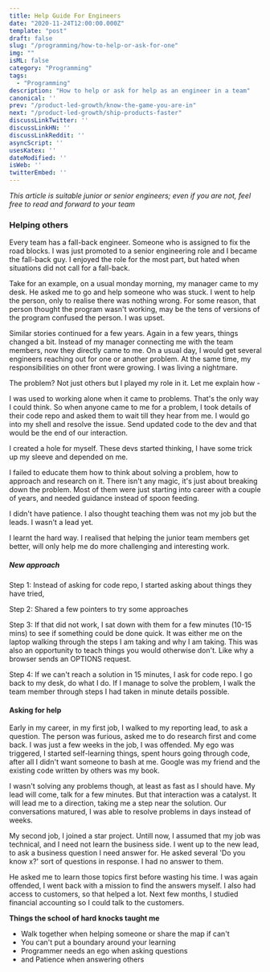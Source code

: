 ```yaml
---
title: Help Guide For Engineers
date: "2020-11-24T12:00:00.000Z"
template: "post"
draft: false
slug: "/programming/how-to-help-or-ask-for-one"
img: ""
isML: false
category: "Programming"
tags:
  - "Programming" 
description: "How to help or ask for help as an engineer in a team"
canonical: ''
prev: "/product-led-growth/know-the-game-you-are-in"
next: "/product-led-growth/ship-products-faster"
discussLinkTwitter: ''
discussLinkHN: ''
discussLinkReddit: ''
asyncScript: ''
usesKatex: ''
dateModified: ''
isWeb: ''
twitterEmbed: ''
---
```


*This article is suitable junior or senior engineers; even if you are not, feel free to read and forward to your team*

### Helping others 

Every team has a fall-back engineer. Someone who is assigned to fix the road blocks. I was just promoted to a senior engineering role and I became the fall-back guy. I enjoyed the role for the most part, but hated when situations did not call for a fall-back. 

Take for an example, on a usual monday morning, my manager came to my desk. He asked me to go and help someone who was stuck.  I went to help the person, only to realise there was nothing wrong. For some reason, that person thought the program wasn't working, may be the tens of versions of the program confused the person. I was upset. 

Similar stories continued for a few years. Again in a few years, things changed a bit. Instead of my manager connecting me with the team members, now they directly came to me. On a usual day, I would get several engineers reaching out for one or another problem.  At the same time, my responsibilities on other front were growing. I was living a nightmare. 

The problem? Not just others but I played my role in it. Let me explain how - 

I was used to working alone when it came to problems. That's the only way I could think. So when anyone came to me for a problem, I took details of their code repo and asked them to wait till they hear from me. I would go into my shell and resolve the issue. Send updated code to the dev and that would be the end of our interaction. 

I created a hole for myself. These devs started thinking, I have some trick up my sleeve and depended on me. 

I failed to educate them how to think about solving a problem, how to approach and research on it.  There isn't any magic, it's just about breaking down the problem. Most of them were just starting into career with a couple of years, and needed guidance instead of spoon feeding. 

I didn't have patience. I also thought teaching them was not my job but the leads. I wasn't a lead yet. 

I learnt the hard way. I realised that helping the junior team members get better, will only help me do more challenging and interesting work.  
##### New approach
Step 1: Instead of asking for code repo, I started asking about things they have tried, 

Step 2: Shared a few pointers to try some approaches

Step 3: If that did not work, I sat down with them for a few minutes (10-15 mins) to see if something could be done quick. It was either me on the laptop walking through the steps I am taking and why I am taking. This was also an opportunity to teach things you would otherwise don't. Like why a browser sends an OPTIONS request. 

Step 4: If we can't reach a solution in 15 minutes, I ask for code repo. I go back to my desk, do what I do. If I manage to solve the problem, I walk the team member through steps I had taken in minute details possible. 



#### Asking for help

Early in my career, in my first job, I walked to my reporting lead, to ask a question. The person was furious, asked me to do research first and come back. I was just a few weeks in the job, I was offended. My ego was triggered, I started self-learning things, spent hours going through code, after all I didn't want someone to bash at me. Google was my friend and the existing code written by others was my book.  

I wasn't solving any problems though, at least as fast as I should have. My lead will come, talk for a few minutes. But that interaction was a catalyst. It will lead me to a direction, taking me a step near the solution. Our conversations matured, I was able to resolve problems in days instead of weeks.  

My second job, I joined a star project. Untill now, I assumed that my job was technical, and I need not learn the business side. I went up to the new lead, to ask a business question I need answer for. He asked several 'Do you know x?' sort of questions in response. I had no answer to them. 

He asked me to learn those topics first before wasting his time. I was again offended, I went back with a mission to find the answers myself. I also had access to customers, so that helped a lot. Next few months, I studied financial accounting so I could talk to the customers.


**Things the school of hard knocks taught me**
- Walk together when helping someone or share the map if can't
- You can't put a boundary around your learning
- Programmer needs an ego when asking questions 
- and Patience when answering others




 









